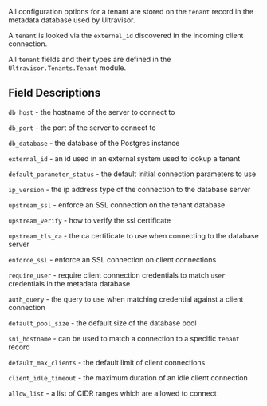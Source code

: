 <!--
SPDX-FileCopyrightText: 2025 Supabase <support@supabase.io>
SPDX-FileCopyrightText: 2025 Łukasz Niemier <~@hauleth.dev>

SPDX-License-Identifier: Apache-2.0
SPDX-License-Identifier: EUPL-1.2
-->

All configuration options for a tenant are stored on the `tenant` record in the
metadata database used by Ultravisor.

A `tenant` is looked via the `external_id` discovered in the incoming client
connection.

All `tenant` fields and their types are defined in the
`Ultravisor.Tenants.Tenant` module.

## Field Descriptions

`db_host` - the hostname of the server to connect to

`db_port` - the port of the server to connect to

`db_database` - the database of the Postgres instance

`external_id` - an id used in an external system used to lookup a tenant

`default_parameter_status` - the default initial connection parameters to use

`ip_version` - the ip address type of the connection to the database server

`upstream_ssl` - enforce an SSL connection on the tenant database

`upstream_verify` - how to verify the ssl certificate

`upstream_tls_ca` - the ca certificate to use when connecting to the database
server

`enforce_ssl` - enforce an SSL connection on client connections

`require_user` - require client connection credentials to match `user`
credentials in the metadata database

`auth_query` - the query to use when matching credential against a client
connection

`default_pool_size` - the default size of the database pool

`sni_hostname` - can be used to match a connection to a specific `tenant` record

`default_max_clients` - the default limit of client connections

`client_idle_timeout` - the maximum duration of an idle client connection

`allow_list` - a list of CIDR ranges which are allowed to connect
